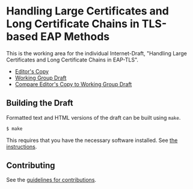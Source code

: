 # Handling Large Certificates and Long Certificate Chains in TLS-based EAP Methods

This is the working area for the individual Internet-Draft, "Handling Large Certificates and Long Certificate Chains in EAP-TLS".

* [Editor's Copy](https://emu-wg.github.io/eaptls-longcert/#go.draft-ietf-emu-eaptlscert.html)
* [Working Group Draft](https://tools.ietf.org/html/draft-ietf-emu-eaptlscert)
* [Compare Editor's Copy to Working Group Draft](https://emu-wg.github.io/eaptls-longcert/#go.draft-ietf-emu-eaptlscert.diff)

## Building the Draft

Formatted text and HTML versions of the draft can be built using `make`.

```sh
$ make
```

This requires that you have the necessary software installed.  See
[the instructions](https://github.com/martinthomson/i-d-template/blob/master/doc/SETUP.md).


## Contributing

See the
[guidelines for contributions](https://github.com/emu-wg/eaptls-longcert/blob/master/CONTRIBUTING.md).
